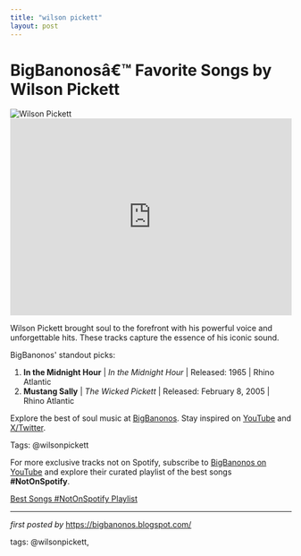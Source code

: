 ```yaml
---
title: "wilson pickett"
layout: post
---
```

<!-- Title of the Post -->
<h1 >BigBanonosâ€™ Favorite Songs by Wilson Pickett</h1> <!-- Featured Image -->
<div > <img src="https://fastly-s3.allmusic.com/artist/mn0000677781/400/_b1pcU8250kBAzW1lk12qCpQg_7iAU1wjqLgK_xGXts=.jpg" alt="Wilson Pickett">
</div> <!-- Spotify Embed -->
<div > <iframe src="https://open.spotify.com/embed/playlist/1Jcg2fMazz6jWoT4ReK087?utm_source=generator" width="100%" height="352" frameBorder="0" allowfullscreen="" allow="autoplay; clipboard-write; encrypted-media; fullscreen; picture-in-picture" loading="lazy"></iframe>
</div> <!-- Introductory Text -->
<p >Wilson Pickett brought soul to the forefront with his powerful voice and unforgettable hits. These tracks capture the essence of his iconic sound.</p> <!-- Song Highlights -->
<div > <p>BigBanonos' standout picks:</p> <ol> <li><strong>In the Midnight Hour</strong> | <em>In the Midnight Hour</em> | Released: 1965 | Rhino Atlantic</li> <li><strong>Mustang Sally</strong> | <em>The Wicked Pickett</em> | Released: February 8, 2005 | Rhino Atlantic</li> </ol>
</div> <!-- Footer Links -->
<div > <p>Explore the best of soul music at <a href="https://bigbanonos.blogspot.com/" target="_blank">BigBanonos</a>. Stay inspired on <a href="https://www.youtube.com/@BigBanonos" target="_blank">YouTube</a> and <a href="https://x.com/bigbanonos" target="_blank">X/Twitter</a>.</p>
</div> <!-- Tags -->
<p >Tags: @wilsonpickett</p>


<!--Subscribe and Playlist Links-->
<div>
    <p>For more exclusive tracks not on Spotify, subscribe to <a href="https://www.youtube.com/@BigBanonos" target="_blank">BigBanonos on YouTube</a> and explore their curated playlist of the best songs <strong>#NotOnSpotify</strong>.</p>
    <p><a href="https://www.youtube.com/playlist?list=PLtuNtuTatqI0kFahUCbtbfenC_ET5O_tr" target="_blank">Best Songs #NotOnSpotify Playlist<br /></a></p></div>

<hr />

<p><em>first posted by</em> <a href="https://bigbanonos.blogspot.com/" rel="noopener" target="_new">https://bigbanonos.blogspot.com/</a></p>

<p>tags: @wilsonpickett,</p>
